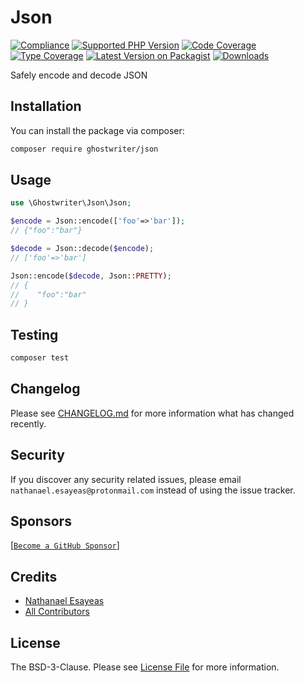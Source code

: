 # Json

[![Compliance](https://github.com/ghostwriter/json/actions/workflows/compliance.yml/badge.svg)](https://github.com/ghostwriter/json/actions/workflows/compliance.yml)
[![Supported PHP Version](https://badgen.net/packagist/php/ghostwriter/json?color=8892bf)](https://www.php.net/supported-versions)
[![Code Coverage](https://codecov.io/gh/ghostwriter/json/branch/main/graph/badge.svg)](https://codecov.io/gh/ghostwriter/json)
[![Type Coverage](https://shepherd.dev/github/ghostwriter/json/coverage.svg)](https://shepherd.dev/github/ghostwriter/json)
[![Latest Version on Packagist](https://badgen.net/packagist/v/ghostwriter/json)](https://packagist.org/packages/ghostwriter/json)
[![Downloads](https://badgen.net/packagist/dt/ghostwriter/json?color=blue)](https://packagist.org/packages/ghostwriter/json)

Safely encode and decode JSON

## Installation

You can install the package via composer:

``` bash
composer require ghostwriter/json
```

## Usage

```php
use \Ghostwriter\Json\Json;

$encode = Json::encode(['foo'=>'bar']);
// {"foo":"bar"}

$decode = Json::decode($encode);
// ['foo'=>'bar']

Json::encode($decode, Json::PRETTY); 
// {
//    "foo":"bar"
// }
```

## Testing

``` bash
composer test
```

## Changelog

Please see [CHANGELOG.md](./CHANGELOG.md) for more information what has changed recently.

## Security

If you discover any security related issues, please email `nathanael.esayeas@protonmail.com` instead of using the issue tracker.

## Sponsors

[[`Become a GitHub Sponsor`](https://github.com/sponsors/ghostwriter)]

## Credits

- [Nathanael Esayeas](https://github.com/ghostwriter)
- [All Contributors](https://github.com/ghostwriter/json/contributors)

## License

The BSD-3-Clause. Please see [License File](./LICENSE) for more information.
